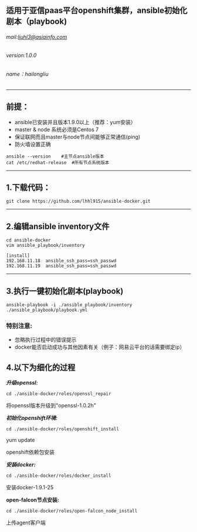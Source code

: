 ## **适用于亚信paas平台openshift集群，ansible初始化剧本（playbook)**

###### mail:liuhl3@asiainfo.com
###### version:1.0.0
###### name：hailongliu

---

## 前提：
- ansible已安装并且版本1.9.0以上（推荐：yum安装）
- master & node 系统必须是Centos 7
- 保证联网而且master与node节点间能够正常通信(ping)
- 防火墙设置正确

```
ansible --version    #主节点ansible版本
cat /etc/redhat-release  #所有节点系统版本
```


---

## 1.下载代码：

```
git clone https://github.com/lhhl915/ansible-docker.git
```

---
## 2.编辑ansible inventory文件

```
cd ansible-docker
vim ansible_playbook/inventory

[install]
192.168.11.18  ansible_ssh_pass=ssh_passwd
192.168.11.19  ansible_ssh_pass=ssh_passwd
```


---

## 3.执行一键初始化剧本(playbook)
```
ansible-playbook -i ./ansible_playbook/inventory ./ansible_playbook/playbook.yml
```

### **特别注意:**
- 忽略执行过程中的错误提示
- docker能否启动成功与其他因素有关（例子：网易云平台的话需要绑定ip）

## 4.以下为细化的过程

*****************升级openssl:*****************


```
cd ./ansible-docker/roles/openssl_repair
```

将openssl版本升级到"openssl-1.0.2h"

*************初始化openshift环境:*************


```
cd ./ansible-docker/roles/openshift_install
```
yum update

openshift依赖包安装

*****************安装docker:*****************


```
cd ./ansible-docker/roles/docker_install
```

安装docker-1.9.1-25


**************open-falcon节点安装:**************


```
cd ./ansible-docker/roles/open-falcon_node_install
```
上传agent客户端

